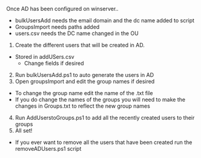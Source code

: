 Once AD has been configured on winserver..

- bulkUsersAdd needs the email domain and the dc name added to script
- GroupsImport needs paths added
- users.csv needs the DC name changed in the OU

1. Create the different users that will be created in AD.
  - Stored in addUSers.csv
    - Change fields if desired
2. Run bulkUsersAdd.ps1 to auto generate the users in AD
3. Open groupsImport and edit the group names if desired
  - To change the group name edit the name of the .txt file
  - If you do change the names of the groups you will need to make the changes in Groups.txt to reflect the new group names
4. Run AddUserstoGroups.ps1 to add all the recently created users to their groups
5. All set!

  - If you ever want to remove all the users that have been created run the removeADUsers.ps1 script
